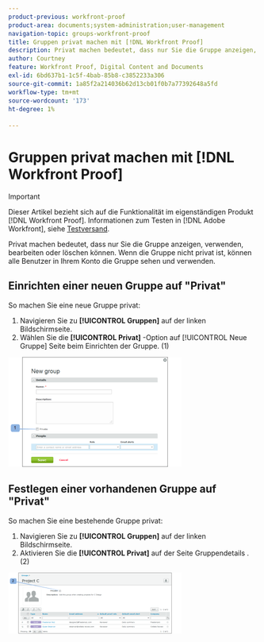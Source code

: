 ```yaml
---
product-previous: workfront-proof
product-area: documents;system-administration;user-management
navigation-topic: groups-workfront-proof
title: Gruppen privat machen mit [!DNL Workfront Proof]
description: Privat machen bedeutet, dass nur Sie die Gruppe anzeigen, verwenden, bearbeiten oder löschen können. Wenn die Gruppe nicht privat ist, können alle Benutzer in Ihrem Konto die Gruppe sehen und verwenden.
author: Courtney
feature: Workfront Proof, Digital Content and Documents
exl-id: 6bd637b1-1c5f-4bab-85b8-c3852233a306
source-git-commit: 1a85f2a214036b62d13cb01f0b7a77392648a5fd
workflow-type: tm+mt
source-wordcount: '173'
ht-degree: 1%

---
```


# Gruppen privat machen mit [!DNL Workfront Proof]

>[!IMPORTANT]
>
>Dieser Artikel bezieht sich auf die Funktionalität im eigenständigen Produkt [!DNL Workfront Proof]. Informationen zum Testen in [!DNL Adobe Workfront], siehe [Testversand](../../../review-and-approve-work/proofing/proofing.md).

Privat machen bedeutet, dass nur Sie die Gruppe anzeigen, verwenden, bearbeiten oder löschen können. Wenn die Gruppe nicht privat ist, können alle Benutzer in Ihrem Konto die Gruppe sehen und verwenden.

## Einrichten einer neuen Gruppe auf &quot;Privat&quot;

So machen Sie eine neue Gruppe privat:

1. Navigieren Sie zu **[!UICONTROL Gruppen]** auf der linken Bildschirmseite.
1. Wählen Sie die **[!UICONTROL Privat]** -Option auf [!UICONTROL Neue Gruppe] Seite beim Einrichten der Gruppe. (1)

![Private_new_group.png](assets/private-new-group-350x221.png)

## Festlegen einer vorhandenen Gruppe auf &quot;Privat&quot;

So machen Sie eine bestehende Gruppe privat:

1. Navigieren Sie zu **[!UICONTROL Gruppen]** auf der linken Bildschirmseite.
1. Aktivieren Sie die **[!UICONTROL Privat]** auf der Seite Gruppendetails . (2)

![private_group_details.png](assets/private-group-details-350x123.png)
